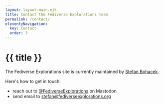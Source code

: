 ```yaml
---
layout: layout-main.njk
title: Contact the Fediverse Explorations team
permalink: /contact/
eleventyNavigation:
  key: Contact
  order: 3
---
```


# {{ title }}

The Fediverse Explorations site is currently maintained by [Stefan Bohacek](https://stefanbohacek.online/@stefan).

Here's how to get in touch:

- reach out to [@FediverseExplorations](https://mastodon.social/@FediverseExplorations) on Mastodon
- send email to [stefan@fediverseexplorations.org](mailto:stefan@fediverseexplorations.org)
